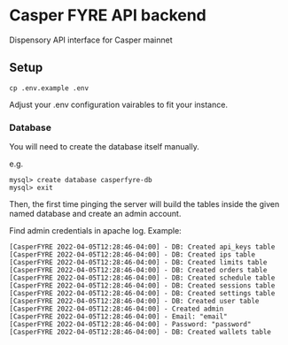 # Casper FYRE API backend
Dispensory API interface for Casper mainnet

## Setup

```
cp .env.example .env
```

Adjust your .env configuration vairables to fit your instance.

### Database

You will need to create the database itself manually.

e.g. 

```
mysql> create database casperfyre-db
mysql> exit
````

Then, the first time pinging the server will build the tables inside the given named database and create an admin account.

Find admin credentials in apache log. Example:

````
[CasperFYRE 2022-04-05T12:28:46-04:00] - DB: Created api_keys table
[CasperFYRE 2022-04-05T12:28:46-04:00] - DB: Created ips table
[CasperFYRE 2022-04-05T12:28:46-04:00] - DB: Created limits table
[CasperFYRE 2022-04-05T12:28:46-04:00] - DB: Created orders table
[CasperFYRE 2022-04-05T12:28:46-04:00] - DB: Created schedule table
[CasperFYRE 2022-04-05T12:28:46-04:00] - DB: Created sessions table
[CasperFYRE 2022-04-05T12:28:46-04:00] - DB: Created settings table
[CasperFYRE 2022-04-05T12:28:46-04:00] - DB: Created user table
[CasperFYRE 2022-04-05T12:28:46-04:00] - Created admin
[CasperFYRE 2022-04-05T12:28:46-04:00] - Email: "email"
[CasperFYRE 2022-04-05T12:28:46-04:00] - Password: "password"
[CasperFYRE 2022-04-05T12:28:46-04:00] - DB: Created wallets table
````